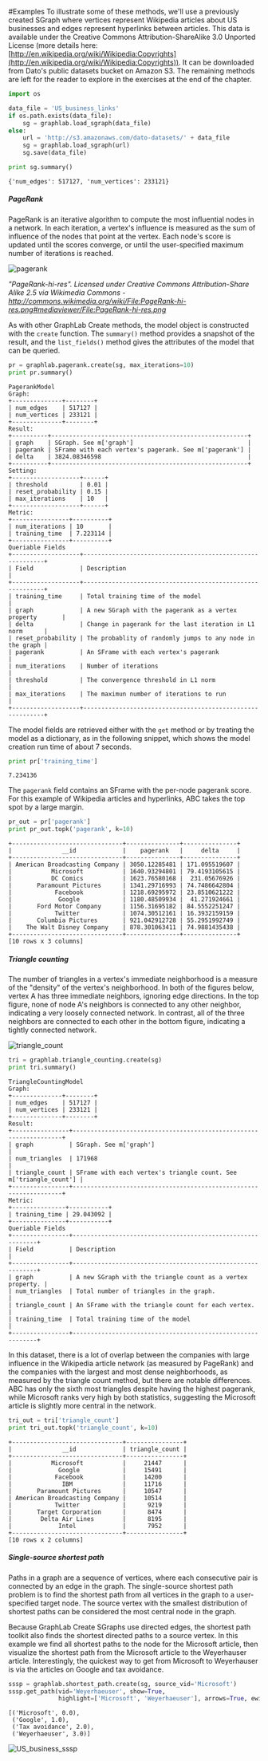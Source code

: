 #Examples
To illustrate some of these methods, we'll use a previously created SGraph where
vertices represent Wikipedia articles about US businesses and edges represent
hyperlinks between articles. This data is available under the Creative Commons
Attribution-ShareAlike 3.0 Unported License (more details here:
[http://en.wikipedia.org/wiki/Wikipedia:Copyrights](http://en.wikipedia.org/wiki/Wikipedia:Copyrights)).
It can be downloaded from Dato's public datasets bucket on Amazon S3. The
remaining methods are left for the reader to explore in the exercises at the end
of the chapter.

```python
import os

data_file = 'US_business_links'
if os.path.exists(data_file):
    sg = graphlab.load_sgraph(data_file)
else:
    url = 'http://s3.amazonaws.com/dato-datasets/' + data_file
    sg = graphlab.load_sgraph(url)
    sg.save(data_file)

print sg.summary()
```
```no-highlight
{'num_edges': 517127, 'num_vertices': 233121}
```


##### PageRank

PageRank is an iterative algorithm to compute the most influential nodes in a
network. In each iteration, a vertex's influence is measured as the sum of
influence of the nodes that point at the vertex. Each node's score is updated
until the scores converge, or until the user-specified maximum number of
iterations is reached.

![pagerank](images/pagerank.png)

*"PageRank-hi-res". Licensed under Creative Commons Attribution-Share Alike 2.5 via Wikimedia Commons - http://commons.wikimedia.org/wiki/File:PageRank-hi-res.png#mediaviewer/File:PageRank-hi-res.png*

As with other GraphLab Create methods, the model object is constructed with the
`create` function. The `summary()` method provides a snapshot of the result, and
the `list_fields()` method gives the attributes of the model that can be queried.

```python
pr = graphlab.pagerank.create(sg, max_iterations=10)
print pr.summary()
```
```no-highlight
PagerankModel
Graph:
+--------------+--------+
| num_edges    | 517127 |
| num_vertices | 233121 |
+--------------+--------+
Result:
+----------+-------------------------------------------------------+
| graph    | SGraph. See m['graph']                                |
| pagerank | SFrame with each vertex's pagerank. See m['pagerank'] |
| delta    | 3824.08346598                                         |
+----------+-------------------------------------------------------+
Setting:
+-------------------+------+
| threshold         | 0.01 |
| reset_probability | 0.15 |
| max_iterations    | 10   |
+-------------------+------+
Metric:
+----------------+----------+
| num_iterations | 10       |
| training_time  | 7.223114 |
+----------------+----------+
Queriable Fields
+-------------------+-----------------------------------------------------------+
| Field             | Description                                               |
+-------------------+-----------------------------------------------------------+
| training_time     | Total training time of the model                          |
| graph             | A new SGraph with the pagerank as a vertex property       |
| delta             | Change in pagerank for the last iteration in L1 norm      |
| reset_probability | The probablity of randomly jumps to any node in the graph |
| pagerank          | An SFrame with each vertex's pagerank                     |
| num_iterations    | Number of iterations                                      |
| threshold         | The convergence threshold in L1 norm                      |
| max_iterations    | The maximun number of iterations to run                   |
+-------------------+-----------------------------------------------------------+
```

The model fields are retrieved either with the `get` method or by treating the
model as a dictionary, as in the following snippet, which shows the model
creation run time of about 7 seconds.

```python
print pr['training_time']
```
```no-highlight
7.234136
```

The `pagerank` field contains an SFrame with the per-node pagerank score. For
this example of Wikipedia articles and hyperlinks, ABC takes the top spot by a
large margin.

```python
pr_out = pr['pagerank']
print pr_out.topk('pagerank', k=10)
```
```no-highlight
+-------------------------------+---------------+---------------+
|              __id             |    pagerank   |     delta     |
+-------------------------------+---------------+---------------+
| American Broadcasting Company | 3050.12285481 | 171.095519607 |
|           Microsoft           | 1640.93294801 | 79.4193105615 |
|           DC Comics           | 1623.76580168 |  231.05676926 |
|       Paramount Pictures      | 1341.29716993 | 74.7486642804 |
|            Facebook           | 1218.69295972 | 23.8510621222 |
|             Google            | 1180.48509934 |  41.271924661 |
|       Ford Motor Company      | 1156.31695182 | 84.5552251247 |
|            Twitter            | 1074.30512161 | 16.3932159159 |
|       Columbia Pictures       | 921.042912728 | 55.2951992749 |
|    The Walt Disney Company    | 878.301063411 | 74.9881435438 |
+-------------------------------+---------------+---------------+
[10 rows x 3 columns]
```



##### Triangle counting

The number of triangles in a vertex's immediate neighborhood is a measure of the
"density" of the vertex's neighborhood. In both of the figures below, vertex A
has three immediate neighbors, ignoring edge directions. In the top figure, none
of node A's neighbors is connected to any other neighbor, indicating a very
loosely connected network. In contrast, all of the three neighbors are connected
to each other in the bottom figure, indicating a tightly connected network.

![triangle_count](images/triangle_count.png)

```python
tri = graphlab.triangle_counting.create(sg)
print tri.summary()
```
```no-highlight
TriangleCountingModel
Graph:
+--------------+--------+
| num_edges    | 517127 |
| num_vertices | 233121 |
+--------------+--------+
Result:
+----------------+-------------------------------------------------------------------+
| graph          | SGraph. See m['graph']                                            |
| num_triangles  | 171968                                                            |
| triangle_count | SFrame with each vertex's triangle count. See m['triangle_count'] |
+----------------+-------------------------------------------------------------------+
Metric:
+---------------+-----------+
| training_time | 29.043092 |
+---------------+-----------+
Queriable Fields
+----------------+------------------------------------------------------------+
| Field          | Description                                                |
+----------------+------------------------------------------------------------+
| graph          | A new SGraph with the triangle count as a vertex property. |
| num_triangles  | Total number of triangles in the graph.                    |
| triangle_count | An SFrame with the triangle count for each vertex.         |
| training_time  | Total training time of the model                           |
+----------------+------------------------------------------------------------+
```

In this dataset, there is a lot of overlap between the companies with large
influence in the Wikipedia article network (as measured by PageRank) and the
companies with the largest and most dense neighborhoods, as measured by the
triangle count method, but there are notable differences. ABC has only the sixth
most triangles despite having the highest pagerank, while Microsoft ranks very
high by both statistics, suggesting the Microsoft article is slightly more
central in the network.

```python
tri_out = tri['triangle_count']
print tri_out.topk('triangle_count', k=10)
```
```no-highlight
+-------------------------------+----------------+
|              __id             | triangle_count |
+-------------------------------+----------------+
|           Microsoft           |     21447      |
|             Google            |     15491      |
|            Facebook           |     14200      |
|              IBM              |     11716      |
|       Paramount Pictures      |     10547      |
| American Broadcasting Company |     10514      |
|            Twitter            |      9219      |
|       Target Corporation      |      8474      |
|        Delta Air Lines        |      8195      |
|             Intel             |      7952      |
+-------------------------------+----------------+
[10 rows x 2 columns]
```


##### Single-source shortest path

Paths in a graph are a sequence of vertices, where each consecutive pair is
connected by an edge in the graph. The single-source shortest path problem is to
find the shortest path from all vertices in the graph to a user-specified target
node. The source vertex with the smallest distribution of shortest paths can be
considered the most central node in the graph.

Because GraphLab Create SGraphs use directed edges, the shortest path toolkit
also finds the shortest directed paths to a source vertex. In this example we
find all shortest paths to the node for the Microsoft article, then visualize
the shortest path from the Microsoft article to the Weyerhauser article.
Interestingly, the quickest way to get from Microsoft to Weyerhauser is via the
articles on Google and tax avoidance.

```python
sssp = graphlab.shortest_path.create(sg, source_vid='Microsoft')
sssp.get_path(vid='Weyerhaeuser', show=True,
              highlight=['Microsoft', 'Weyerhaeuser'], arrows=True, ewidth=1.5)
```
```no-highlight
[('Microsoft', 0.0),
 ('Google', 1.0),
 ('Tax avoidance', 2.0),
 ('Weyerhaeuser', 3.0)]
```
![US_business_sssp](images/US_business_sssp.png)
